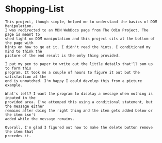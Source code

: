 # Shopping-List

    This project, though simple, helped me to understand the basics of DOM Manipulation.
    I was redirected to an MDN WebDocs page from The Odin Project. The page is meant to 
    shed light on DOM manipulation and this project sits at the bottom of the page with 
    hints on how to go at it. I didn't read the hints. I conditioned my mind to think the 
    picture of the end result is the only thing provided.

    I put my pen to paper to write out the little details that'll sum up to form this
    program. It took me a couple of hours to figure it out but the satisfaction at the
    end is unmatched. I'm happy I could develop this from a picture example. 

    What's left? I want the program to display a message when nothing is inputed in the 
    provided area. I've attemped this using a conditional statement, but the message either 
    remains after doing the right thing and the item gets added below or the item isn't 
    added while the message remains. 

    Overall, I'm glad I figured out how to make the delete button remove the item that 
    precedes it. 